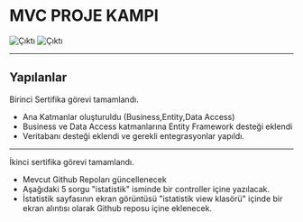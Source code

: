 # MVC PROJE KAMPI

![Çıktı](https://github.com/elifyenginol/McvProjectCamp/blob/master/McvPrpjectKampi/Views/Statistic/statictics.png)
![Çıktı](https://github.com/elifyenginol/McvProjectCamp/blob/master/McvPrpjectKampi/SS/ss.png)

---


## Yapılanlar

Birinci Sertifika görevi tamamlandı. <br/>
* Ana Katmanlar oluşturuldu (Business,Entity,Data Access)
* Business ve Data Access katmanlarına Entity Framework desteği eklendi
* Veritabanı desteği eklendi ve gerekli entegrasyonlar yapıldı.<br/>
---

 İkinci sertifika görevi tamamlandı.
* Mevcut Github Repoları güncellenecek
*  Aşağıdaki 5 sorgu "istatistik" isminde bir controller içine yazılacak.
*  İstatistik sayfasının ekran görüntüsü "istatistik view klasörü" içinde bir ekran alıntısı olarak Github reposu içine eklenecek. 
